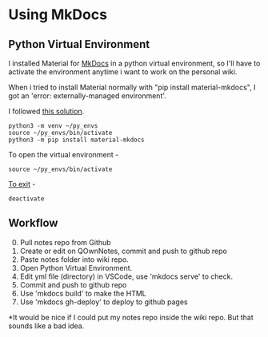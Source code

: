 Using MkDocs
========================

## Python Virtual Environment

I installed Material for [MkDocs](https://www.mkdocs.org/) in a python virtual environment, so I'll have to activate the environment anytime i want to work on the personal wiki.

When i tried to install Material normally with "pip install material-mkdocs", I got an 'error: externally-managed environment'.

I followed [this solution](https://builtin.com/articles/error-externally-managed-environment).

```
python3 -m venv ~/py_envs
source ~/py_envs/bin/activate
python3 -m pip install material-mkdocs
```

To open the virtual environment - 

```
source ~/py_envs/bin/activate
```

[To exit](https://stackoverflow.com/questions/990754/how-to-leave-exit-deactivate-a-python-virtualenv) -

```
deactivate
```

## Workflow

0. Pull notes repo from Github
1. Create or edit on QOwnNotes, commit and push to github repo
2. Paste notes folder into wiki repo.
3. Open Python Virtual Environment.
4. Edit yml file (directory) in VSCode, use 'mkdocs serve' to check.
5. Commit and push to github repo
6. Use 'mkdocs build' to make the HTML
7. Use 'mkdocs gh-deploy' to deploy to github pages

*It would be nice if I could put my notes repo inside the wiki repo. But that sounds like a bad idea.

